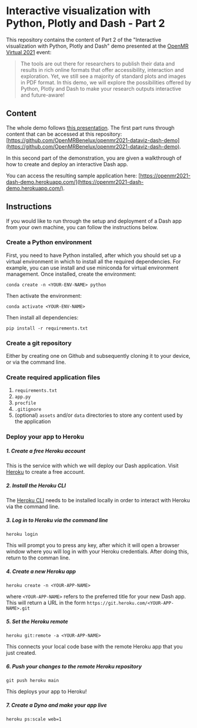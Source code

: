 # Interactive visualization with Python, Plotly and Dash - Part 2

This repository contains the content of Part 2 of the "Interactive visualization with Python, Plotly and Dash" demo presented at the [OpenMR Virtual 2021](https://openmrbenelux.github.io/) event:

> The tools are out there for researchers to publish their data and results in rich online formats that offer accessibility, interaction and exploration. Yet, we still see a majority of standard plots and images in PDF format. In this demo, we will explore the possibilities offered by Python, Plotly and Dash to make your research outputs interactive and future-aware!

## Content

The whole demo follows [this presentation](https://tinyurl.com/openmr-dash-demo). The first part runs through content that can be accessed at this repository: [https://github.com/OpenMRBenelux/openmr2021-dataviz-dash-demo](https://github.com/OpenMRBenelux/openmr2021-dataviz-dash-demo).

In this second part of the demonstration, you are given a walkthrough of how to create and deploy an interactive Dash app.

You can access the resulting sample application here: [https://openmr2021-dash-demo.herokuapp.com/](https://openmr2021-dash-demo.herokuapp.com/).

## Instructions

If you would like to run through the setup and deployment of a Dash app from your own machine, you can follow the instructions below.

### Create a Python environment

First, you need to have Python installed, after which you should set up a virtual environment in which to install all the required dependencies. For example, you can use install and use miniconda for virtual environment management. Once installed, create the environment:

`conda create -n <YOUR-ENV-NAME> python`

Then activate the environment:

`conda activate <YOUR-ENV-NAME>`

Then install all dependencies:

`pip install -r requirements.txt`

### Create a git repository

Either by creating one on Github and subsequently cloning it to your device, or via the command line.

### Create required application files

1. `requirements.txt`
2. `app.py`
3. `procfile`
4. `.gitignore`
5. (optional) `assets` and/or `data` directories to store any content used by the application


### Deploy your app to Heroku

##### 1. Create a free Heroku account

This is the service with which we will deploy our Dash application. Visit [Heroku](https://www.heroku.com/) to create a free account.

##### 2. Install the Heroku CLI

The [Heroku CLI](https://devcenter.heroku.com/articles/heroku-cli) needs to be installed locally in order to interact with Heroku via the command line.

##### 3. Log in to Heroku via the command line

`heroku login`

This will prompt you to press any key, after which it will open a browser window where you will log in with your Heroku credentials. After doing this, return to the comman line.

##### 4. Create a new Heroku app

`heroku create -n <YOUR-APP-NAME>`

where `<YOUR-APP-NAME>` refers to the preferred title for your new Dash app. This will return a URL in the form `https://git.heroku.com/<YOUR-APP-NAME>.git`

##### 5. Set the Heroku remote

`heroku git:remote -a <YOUR-APP-NAME>`

This connects your local code base with the remote Heroku app that you just created.

##### 6. Push your changes to the remote Heroku repository

`git push heroku main`

This deploys your app to Heroku!

##### 7. Create a Dyno and make your app live

`heroku ps:scale web=1`